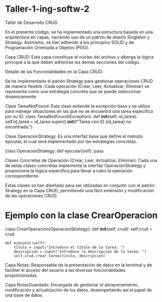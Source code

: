 # Taller-1-ing-softw-2
Taller de Desarrollo CRUD

En el presente código, se ha implementado una estructura basada en una arquitectura en capas, haciendo uso de un patrón de diseño Singleton y Strategy. Asimismo, se han adherido a los principios SOLID y de Programación Orientada a Objetos (POO).

Capa CRUD:
Esta capa constituye el núcleo del archivo y alberga la lógica principal a la que deben adherirse las demás secciones del código.

Detalle de las Funcionalidades en la Capa CRUD:

Se ha implementado el patrón Strategy para gestionar operaciones CRUD de manera flexible. Cada operación (Crear, Leer, Actualizar, Eliminar) se representa como una estrategia concreta que se puede seleccionar dinámicamente.

Clase TareaNotFound:
Esta clase extiende la excepción base y se utiliza para manejar situaciones en las que no se encuentra una tarea específica por su ID.
class TareaNotFound(Exception):
    def __init__(self, id_tarea):
        self.id_tarea = id_tarea
        super().__init__(f"Tarea con ID {id_tarea} no encontrada.")


Clase OperacionStrategy:
Es una interfaz base que define el método ejecutar, el cual será implementado por las estrategias concretas.

class OperacionStrategy:
    def ejecutar(self):
        pass

Clases Concretas de Operación (Crear, Leer, Actualizar, Eliminar):
Cada una de estas clases concretas implementa la interfaz OperacionStrategy y proporciona la lógica específica para llevar a cabo la operación correspondiente.

Estas clases se han diseñado para ser utilizadas en conjunto con el patrón Strategy en la Capa CRUD, permitiendo una fácil extensión y modificación de las operaciones CRUD.

# Ejemplo con la clase CrearOperacion
class CrearOperacion(OperacionStrategy):
    def __init__(self, crud):
        self.crud = crud

    def ejecutar(self):
        titulo = input("Introduce el título de la tarea: ")
        descripcion = input("Introduce la descripción de la tarea: ")
        self.crud.crear_tarea(titulo, descripcion)

Capa Notas:
Responsable de la presentación de datos en la terminal y de facilitar el acceso del usuario a las diversas funcionalidades proporcionadas.

Capa NotasGuardado:
Encargada de gestionar el almacenamiento, modificación y actualización de los datos, desempeñando así el papel de una base de datos.
